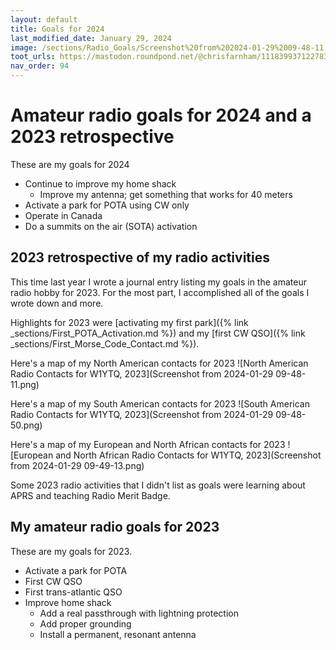 ```yaml
---
layout: default
title: Goals for 2024
last_modified_date: January 29, 2024
image: /sections/Radio_Goals/Screenshot%20from%202024-01-29%2009-48-11.png
toot_urls: https://mastodon.roundpond.net/@chrisfarnham/111839937122783950
nav_order: 94
---
```

# Amateur radio goals for 2024 and a 2023 retrospective

These are my goals for 2024

 - Continue to improve my home shack
   - Improve my antenna; get something that works for 40 meters
 - Activate a park for POTA using CW only
 - Operate in Canada
 - Do a summits on the air (SOTA) activation


## 2023 retrospective of my radio activities

This time last year I wrote a journal entry listing my goals in the amateur radio hobby for 2023. For the most
part, I accomplished all of the goals I wrote down and more.

Highlights for 2023 were [activating my first park]({% link _sections/First_POTA_Activation.md %}) and my 
[first CW QSO]({% link _sections/First_Morse_Code_Contact.md %}).

Here's a map of my North American contacts for 2023
![North American Radio Contacts for W1YTQ, 2023](Screenshot from 2024-01-29 09-48-11.png)

Here's a map of my South American contacts for 2023
![South American Radio Contacts for W1YTQ, 2023](Screenshot from 2024-01-29 09-48-50.png)

Here's a map of my European and North African contacts for 2023
![European and North African Radio Contacts for W1YTQ, 2023](Screenshot from 2024-01-29 09-49-13.png)

Some 2023 radio activities that I didn't list as goals were learning about APRS and teaching
Radio Merit Badge.

## My amateur radio goals for 2023

These are my goals for 2023.

 - Activate a park for POTA
 - First CW QSO
 - First trans-atlantic QSO
 - Improve home shack
    - Add a real passthrough with lightning protection
    - Add proper grounding
    - Install a permanent, resonant antenna



